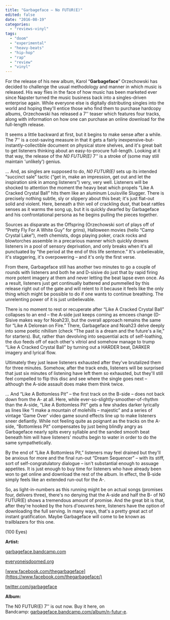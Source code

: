 ```yaml
---
title: "Garbageface – No FUTUR(E)"
edited: false
date: "2016-08-19"
categories:
  - "reviews-vinyl"
tags:
  - "doom"
  - "experimental"
  - "heavy-beats"
  - "hip-hop"
  - "rap"
  - "review"
  - "vinyl"
---
```


For the release of his new album, Karol “**Garbageface**” Orzechowski has decided to challenge the usual methodology and manner in which music is released. His way flies in the face of how music has been marketed ever since Napster turned the music business back into a singles-driven enterprise again. While everyone else is digitally distributing singles into the world and hoping they'll entice those who find them to purchase hardcopy albums, Orzechowski has released a 7'' teaser which features four tracks, along with information on how one can purchase an online download for the full-length release.

It seems a little backward at first, but it begins to make sense after a while. The 7'' is a cost-saving measure in that it gets a fairly inexpensive-but-instantly-collectible document on physical store shelves, and it's great bait to get listeners thinking about an easy-to-procure full-length. Looking at it that way, the release of the _N0 FUTUR(E)_ 7'' is a stroke of (some may still maintain 'unlikely') genius.

... And, as singles are supposed to do, _N0 FUTUR(E)_ sets up its intended “succinct sale” tactic (“get in, make an impression, get out and let the inspiration sink in among listeners”) very, very well. Listeners will be shocked to attention the moment the heavy beat which propels “Like A Cracked Crystal Ball” hits them like an aluminum Louisville Slugger. There is precisely nothing subtle, sly or slippery about this beat; it's just flat-out solid and violent. Here, beneath a thin veil of crackling dust, that beat rattles senses as it warms the song up, but it is quickly dwarfed by Garbageface and his confrontational persona as he begins pulling the pieces together.

Sources as disparate as the Offspring (Orzechowski sort of plays off of “Pretty Fly For A White Guy” for grins), Halloween movies (hello “Camp Crystal Lake”), meth chemists, dogs playing poker, crack rocks and blowtorches assemble in a precarious manner which quickly drowns listeners in a pool of sensory deprivation, and only breaks when it's all punctuated by “the period at the end of this life sentence.” It's unbelievable, it's staggering, it's overpowering – and it's only the first verse.

From there, Garbageface still has another two minutes to go a couple of rounds with listeners and both he and D-sisive do just that by rapid firing more potent imagery at them and never letting the beat lapse even once. As a result, listeners just get continually battered and pummelled by this release right out of the gate and will relent to it because it feels like the only thing which might be possible to do if one wants to continue breathing. The unrelenting power of it is just unbelievable.

There is no moment to rest or recuperate after “Like A Cracked Crystal Ball” collapses to an end – the A-side just keeps coming as emcees change (D-Sisive makes way for Noah23), but the overall approach remains the same for “Like A Delorean on Fire.” There, Garbageface and Noah23 delve deeply into some poetic nihilism (check “The past is a dream and the future's a lie,” for starters). But, rather than devolving into sequential acts of self-loathing, the duo feeds off of each other's vitriol and somehow manage to trump “Like A Cracked Crystal Ball” by turning out a HARDER beat, DARKER imagery and lyrical flow.

Ultimately they just leave listeners exhausted after they've brutalized them for three minutes. Somehow, after the track ends, listeners will be surprised that just six minutes of listening have left them so exhausted, but they'll still feel compelled to flip this disc and see where the single goes next – although the A-side assault does make them think twice.

... And “Like A Bottomless Pit” – the first track on the B-side – does not back down from the A- at all. Here, while ever-so-slightly-smoother-of-rhythm than the A-side, “Like A Bottomless Pit” gets a few shades darker lyrically as lines like “I make a mountain of molehills – majestic” and a series of vintage 'Game Over' video game sound effects line up to make listeners sneer defiantly. While not feeling quite as poignant as the tracks on the A-side, “Bottomless Pit” compensates by just being blindly angry as Garbageface nearly spits every syllable and the sanded smooth beat beneath him will have listeners' mouths begin to water in order to do the same sympathetically.

By the end of “Like A Bottomless Pit,” listeners may feel drained but they'll be anxious for more and the final run-out “Dream Sequencer” – with its stiff, sort of self-congratulatory dialogue – isn't substantial enough to assuage appetites. It is just enough to buy time for listeners who have already been won to get online and download the rest of the album. In effect, the B-side simply feels like an extended run-out for the A-.

So, as light-in-numbers as this running might be on actual songs (promises four, delivers three), there's no denying that the A-side and half the B- of N0 FUTUR(E) shows a tremendous amount of promise. And the great bit is that, after they're hooked by the hors d'oeuvres here, listeners have the option of downloading the full serving. In many ways, that's a pretty great act of instant gratification. Maybe Garbageface will come to be known as trailblazers for this one.

(100 Eyes)

**Artist:**

[garbageface.bandcamp.com](https://garbageface.bandcamp.com/)

[everyoneisdoomed.org](http://everyoneisdoomed.org/)

[www.facebook.com/thegarbageface](https://www.facebook.com/thegarbageface/)

[twitter.com/garbageface](https://twitter.com/garbageface)

**Album:**

The N0 FUTUR(E) 7'' is out now. Buy it here, on Bandcamp: [garbageface.bandcamp.com/album/n-futur-e](https://garbageface.bandcamp.com/album/n-futur-e).
